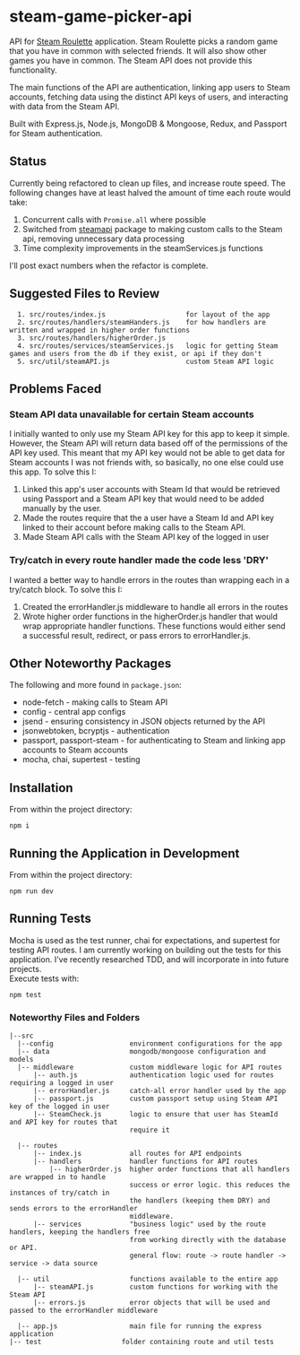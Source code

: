 # steam-game-picker-api
API for [Steam Roulette](https://www.steamroulette.app/demo) application. Steam Roulette picks a random game that you have in common with selected friends. It will also show other games you have in common. The Steam API does not provide this functionality. 

The main functions of the API are authentication, linking app users to Steam accounts, fetching data using the distinct API keys of users, and interacting with data from the Steam API.

Built with Express.js, Node.js, MongoDB & Mongoose, Redux, and Passport for Steam authentication. 

## Status 
Currently being refactored to clean up files, and increase route  speed. The following changes have at least halved the amount of time each route would take: 
  1. Concurrent calls with `Promise.all` where possible
  2. Switched from [steamapi](https://www.npmjs.com/package/steamapi) package to making custom calls to the Steam api, removing unnecessary data processing
  3. Time complexity improvements in the steamServices.js functions

I'll post exact numbers when the refactor is complete. 

## Suggested Files to Review
```
  1. src/routes/index.js                    for layout of the app
  2. src/routes/handlers/steamHanders.js    for how handlers are written and wrapped in higher order functions
  3. src/routes/handlers/higherOrder.js     
  4. src/routes/services/steamServices.js   logic for getting Steam games and users from the db if they exist, or api if they don't
  5. src/util/steamAPI.js                   custom Steam API logic
```

## Problems Faced 
### Steam API data unavailable for certain Steam accounts
I initially wanted to only use my Steam API key for this app to keep it simple. However, the Steam API will return data based off of the permissions of the API key used. This meant that my API key would not be able to get data for Steam accounts I was not friends with, so basically, no one else could use this app. To solve this I: 
  1. Linked this app's user accounts with Steam Id that would be retrieved using Passport and a Steam API key that would need to be added manually by the user.   
  2. Made the routes require that the a user have a Steam Id and API key linked to their account before making calls to the Steam API. 
  3. Made Steam API calls with the Steam API key of the logged in user

### Try/catch in every route handler made the code less 'DRY' 
I wanted a better way to handle errors in the routes than wrapping each in a try/catch block. To solve this I: 
  1. Created the errorHandler.js middleware to handle all errors in the routes
  2. Wrote higher order functions in the higherOrder.js handler that would wrap appropriate handler functions. These functions would either send a successful result, redirect, or pass errors to errorHandler.js. 
  
## Other Noteworthy Packages 
The following and more found in `package.json`:
* node-fetch - making calls to Steam API
* config - central app configs 
* jsend - ensuring consistency in JSON objects returned by the API
* jsonwebtoken, bcryptjs - authentication
* passport, passport-steam - for authenticating to Steam and linking app accounts to Steam accounts
* mocha, chai, supertest - testing 

## Installation
From within the project directory: 
```
npm i 
```

## Running the Application in Development
From within the project directory: 
```
npm run dev
```

## Running Tests
Mocha is used as the test runner, chai for expectations, and supertest for testing API routes. 
I am currently working on building out the tests for this application. I've recently researched TDD,
and will incorporate in into future projects.  
Execute tests with: 
```
npm test
```

### Noteworthy Files and Folders 
```
|--src                
  |--config                   environment configurations for the app
  |-- data                    mongodb/mongoose configuration and models
  |-- middleware              custom middleware logic for API routes
      |-- auth.js             authentication logic used for routes requiring a logged in user
      |-- errorHandler.js     catch-all error handler used by the app 
      |-- passport.js         custom passport setup using Steam API key of the logged in user 
      |-- SteamCheck.js       logic to ensure that user has SteamId and API key for routes that 
                              require it

  |-- routes             
      |-- index.js            all routes for API endpoints
      |-- handlers            handler functions for API routes
          |-- higherOrder.js  higher order functions that all handlers are wrapped in to handle 
                              success or error logic. this reduces the instances of try/catch in 
                              the handlers (keeping them DRY) and sends errors to the errorHandler
                              middleware.
      |-- services            "business logic" used by the route handlers, keeping the handlers free
                              from working directly with the database or API. 
                              general flow: route -> route handler -> service -> data source

  |-- util                    functions available to the entire app 
      |-- steamAPI.js         custom functions for working with the Steam API 
      |-- errors.js           error objects that will be used and passed to the errorHandler middleware

  |-- app.js                  main file for running the express application
|-- test                    folder containing route and util tests
```
